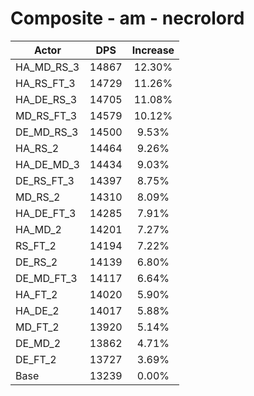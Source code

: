 # Composite - am - necrolord
| Actor | DPS | Increase |
|---|:---:|:---:|
|HA_MD_RS_3|14867|12.30%|
|HA_RS_FT_3|14729|11.26%|
|HA_DE_RS_3|14705|11.08%|
|MD_RS_FT_3|14579|10.12%|
|DE_MD_RS_3|14500|9.53%|
|HA_RS_2|14464|9.26%|
|HA_DE_MD_3|14434|9.03%|
|DE_RS_FT_3|14397|8.75%|
|MD_RS_2|14310|8.09%|
|HA_DE_FT_3|14285|7.91%|
|HA_MD_2|14201|7.27%|
|RS_FT_2|14194|7.22%|
|DE_RS_2|14139|6.80%|
|DE_MD_FT_3|14117|6.64%|
|HA_FT_2|14020|5.90%|
|HA_DE_2|14017|5.88%|
|MD_FT_2|13920|5.14%|
|DE_MD_2|13862|4.71%|
|DE_FT_2|13727|3.69%|
|Base|13239|0.00%|

